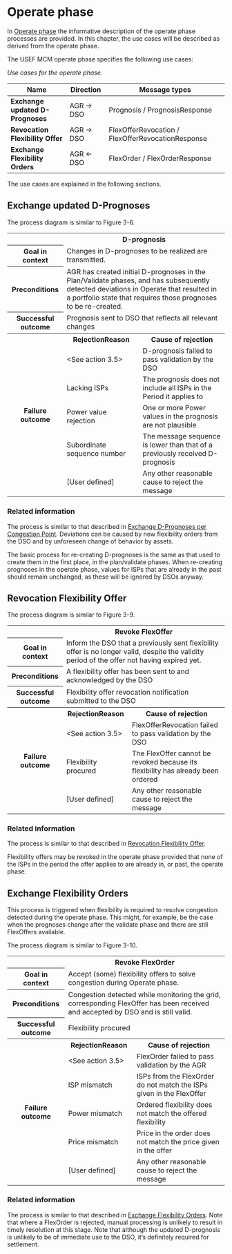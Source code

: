# Operate phase

In [Operate phase](../../general-description/operate-phase.md) the informative description of the operate phase processes are provided.
In this chapter, the use cases will be described as derived from the operate phase.

The USEF MCM operate phase specifies the following use cases:

_Use cases for the operate phase._

| Name                             | Direction | Message types                                     |
|----------------------------------|-----------|---------------------------------------------------|
| **Exchange updated D-Prognoses** | AGR → DSO | Prognosis / PrognosisResponse                     |
| **Revocation Flexibility Offer** | AGR → DSO | FlexOfferRevocation / FlexOfferRevocationResponse |
| **Exchange Flexibility Orders**  | AGR ← DSO | FlexOrder / FlexOrderResponse                     |

The use cases are explained in the following sections.

## Exchange updated D-Prognoses

The process diagram is similar to Figure 3-6.

<table>
  <tr>
    <th></th>
    <th colspan="2">D-prognosis</th>
  </tr>
  <tr>
    <th>Goal in context</th>
    <td colspan="2">Changes in D-prognoses to be realized are transmitted.</td>
  </tr>
  <tr>
    <th>Preconditions</th>
    <td colspan="2">AGR has created initial D-prognoses in the Plan/Validate phases, and has subsequently detected deviations in Operate that resulted in a portfolio state that requires those prognoses to be re-created.</td>
  </tr>
  <tr>
    <th>Successful outcome</th>
    <td colspan="2">Prognosis sent to DSO that reflects all relevant changes</td>
  </tr>
  <tr>
    <th rowspan="6">Failure outcome</th>
    <th>RejectionReason</th>
    <th>Cause of rejection</th>
  </tr>
  <tr>
    <td>&lt;See action 3.5&gt;</td>
    <td>D-prognosis failed to pass validation by the DSO</td>
  </tr>
  <tr>
    <td>Lacking ISPs</td>
    <td>The prognosis does not include all ISPs in the Period it applies to</td>
  </tr>
  <tr>
    <td>Power value rejection</td>
    <td>One or more Power values in the prognosis are not plausible</td>
  </tr>
  <tr>
    <td>Subordinate sequence number</td>
    <td>The message sequence is lower than that of a previously received D-prognosis</td>
  </tr>
  <tr>
    <td>[User defined]</td>
    <td>Any other reasonable cause to reject the message</td>
  </tr>
</table>

### Related information

The process is similar to that described in [Exchange D-Prognoses per Congestion Point](validate-phase.md#exchange-d-prognoses-per-congestion-point).
Deviations can be caused by new flexibility orders from the DSO and by unforeseen change of behavior by assets.

The basic process for re-creating D-prognoses is the same as that used to create them in the first place, in the plan/validate phases.
When re-creating prognoses in the operate phase, values for ISPs that are already in the past should remain unchanged, as these will be ignored by DSOs anyway.

## Revocation Flexibility Offer

The process diagram is similar to Figure 3-9.

<table>
  <tr>
    <th></th>
    <th colspan="2">Revoke FlexOffer</th>
  </tr>
  <tr>
    <th>Goal in context</th>
    <td colspan="2">Inform the DSO that a previously sent flexibility offer is no longer valid, despite the validity period of the offer not having expired yet.</td>
  </tr>
  <tr>
    <th>Preconditions</th>
    <td colspan="2">A flexibility offer has been sent to and acknowledged by the DSO</td>
  </tr>
  <tr>
    <th>Successful outcome</th>
    <td colspan="2">Flexibility offer revocation notification submitted to the DSO</td>
  </tr>
  <tr>
    <th rowspan="6">Failure outcome</th>
    <th>RejectionReason</th>
    <th>Cause of rejection</th>
  </tr>
  <tr>
    <td>&lt;See action 3.5&gt;</td>
    <td>FlexOfferRevocation failed to pass validation by the DSO</td>
  </tr>
  <tr>
    <td>Flexibility procured</td>
    <td>The FlexOffer cannot be revoked because its flexibility has already been ordered</td>
  </tr>
  <tr>
    <td>[User defined]</td>
    <td>Any other reasonable cause to reject the message</td>
  </tr>
</table>

### Related information

The process is similar to that described in [Revocation Flexibility Offer](validate-phase.md#revocation-flexibility-offer).

Flexibility offers may be revoked in the operate phase provided that none of the ISPs in the period the offer applies to are
already in, or past, the operate phase.

## Exchange Flexibility Orders

This process is triggered when flexibility is required to resolve congestion detected during the operate phase.
This might, for example, be the case when the prognoses change after the validate phase and there are still FlexOffers available.

The process diagram is similar to Figure 3-10.

<table>
  <tr>
    <th></th>
    <th colspan="2">Revoke FlexOrder</th>
  </tr>
  <tr>
    <th>Goal in context</th>
    <td colspan="2">Accept (some) flexibility offers to solve congestion during Operate phase.</td>
  </tr>
  <tr>
    <th>Preconditions</th>
    <td colspan="2">Congestion detected while monitoring the grid, corresponding FlexOffer has been received and accepted by DSO and is still valid.</td>
  </tr>
  <tr>
    <th>Successful outcome</th>
    <td colspan="2">Flexibility procured</td>
  </tr>
  <tr>
    <th rowspan="6">Failure outcome</th>
    <th>RejectionReason</th>
    <th>Cause of rejection</th>
  </tr>
  <tr>
    <td>&lt;See action 3.5&gt;</td>
    <td>FlexOrder failed to pass validation by the AGR</td>
  </tr>
  <tr>
    <td>ISP mismatch</td>
    <td>ISPs from the FlexOrder do not match the ISPs given in the FlexOffer</td>
  </tr>
  <tr>
    <td>Power mismatch</td>
    <td>Ordered flexibility does not match the offered flexibility</td>
  </tr>
  <tr>
    <td>Price mismatch</td>
    <td>Price in the order does not match the price given in the offer</td>
  </tr>
  <tr>
    <td>[User defined]</td>
    <td>Any other reasonable cause to reject the message</td>
  </tr>
</table>

### Related information

The process is similar to that described in [Exchange Flexibility Orders](validate-phase.md#exchange-flexibility-orders).
Note that where a FlexOrder is rejected, manual processing is unlikely to result in timely resolution at this stage.
Note that although the updated D-prognosis is unlikely to be of immediate use to the DSO, it’s definitely required for settlement.
